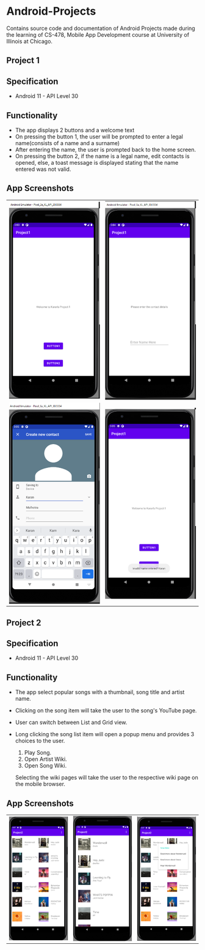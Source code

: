 # Android-Projects

Contains source code and documentation of Android Projects made during the learning of CS-478, Mobile App Development course at University of Illinois at Chicago.

## Project 1

## Specification
- Android 11 - API Level 30

## Functionality
- The app displays 2 buttons and a welcome text
- On pressing the button 1, the user will be prompted to enter a legal name(consists of a name and a surname)
- After entering the name, the user is prompted back to the home screen.
- On pressing the button 2, if the name is a legal name, edit contacts is opened, else, a toast message is displayed stating that the name entered was not valid.

## App Screenshots

<table>
    <tr>
        <td>
            <img src="images/project1/home.png" width="300"/>
        </td>
        <td>
            <img src="images/project1/on_button_one.png" width="300"/>
        </td>
    </tr>
    <tr>
        <td>
            <img src="images/project1/on_button_two_contact.png" width="300"/>
        </td>
        <td>
            <img src="images/project1/on_button_two_toast.png" width="300"/>
        </td>
    </tr>
</table>


## Project 2

## Specification
- Android 11 - API Level 30

## Functionality
- The app select popular songs with a thumbnail, song title and artist name.
- Clicking on the song item will take the user to the song's YouTube page.
- User can switch between List and Grid view.
- Long clicking the song list item will open a popup menu and provides 3 choices to the user.
    1. Play Song.
    2. Open Artist Wiki.
    3. Open Song Wiki.

    Selecting the wiki pages will take the user to the respective wiki page on the mobile browser.

## App Screenshots

<table>
    <tr>
        <td>
            <img src="images/project2/home_grid.png" width="200"/>
        </td>
        <td>
            <img src="images/project2/home_list.png" width="200"/>
        </td>
        <td>
            <img src="images/project2/long_press.png" width="200"/>
        </td>
    </tr>
</table>
